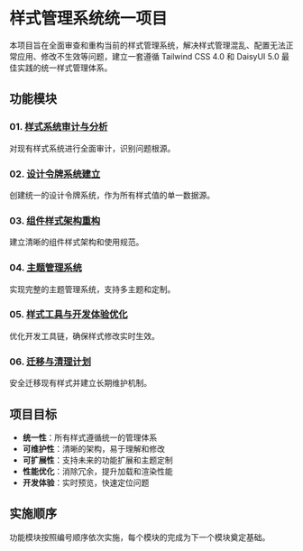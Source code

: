 # 样式管理系统统一项目

本项目旨在全面审查和重构当前的样式管理系统，解决样式管理混乱、配置无法正常应用、修改不生效等问题，建立一套遵循 Tailwind CSS 4.0 和 DaisyUI 5.0 最佳实践的统一样式管理体系。

## 功能模块

### 01. [样式系统审计与分析](./01-style-system-audit/)
对现有样式系统进行全面审计，识别问题根源。

### 02. [设计令牌系统建立](./02-design-token-system/)
创建统一的设计令牌系统，作为所有样式值的单一数据源。

### 03. [组件样式架构重构](./03-component-style-architecture/)
建立清晰的组件样式架构和使用规范。

### 04. [主题管理系统](./04-theme-management-system/)
实现完整的主题管理系统，支持多主题和定制。

### 05. [样式工具与开发体验优化](./05-style-tooling-dx/)
优化开发工具链，确保样式修改实时生效。

### 06. [迁移与清理计划](./06-migration-cleanup/)
安全迁移现有样式并建立长期维护机制。

## 项目目标

- **统一性**：所有样式遵循统一的管理体系
- **可维护性**：清晰的架构，易于理解和修改
- **可扩展性**：支持未来的功能扩展和主题定制
- **性能优化**：消除冗余，提升加载和渲染性能
- **开发体验**：实时预览，快速定位问题

## 实施顺序

功能模块按照编号顺序依次实施，每个模块的完成为下一个模块奠定基础。